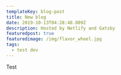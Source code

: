 ```yaml
---
templateKey: blog-post
title: New blog
date: 2019-10-13T04:28:48.009Z
description: Hosted by Netlify and Gatsby
featuredpost: true
featuredimage: /img/flavor_wheel.jpg
tags:
  - test dev
---
```

Test
